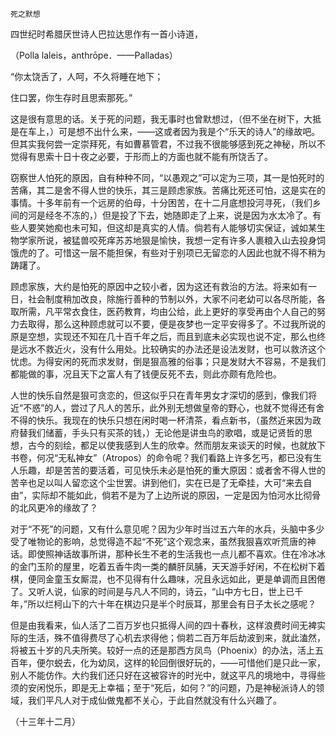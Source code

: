     死之默想 

   四世纪时希腊厌世诗人巴拉达思作有一首小诗道，

   （Polla laleis，anthrōpe．——Palladas）

   “你太饶舌了，人呵，不久将睡在地下；

   住口罢，你生存时且思索那死。”

   这是很有意思的话。关于死的问题，我无事时也曾默想过，（但不坐在树下，大抵是在车上，）可是想不出什么来，——这或者因为我是个“乐天的诗人”的缘故吧。但其实我何尝一定崇拜死，有如曹慕管君，不过我不很能够感到死之神秘，所以不觉得有思索十日十夜之必要，于形而上的方面也就不能有所饶舌了。

   窃察世人怕死的原因，自有种种不同，“以愚观之”可以定为三项，其一是怕死时的苦痛，其二是舍不得人世的快乐，其三是顾虑家族。苦痛比死还可怕，这是实在的事情。十多年前有一个远房的伯母，十分困苦，在十二月底想投河寻死，（我们乡间的河是经冬不冻的，）但是投了下去，她随即走了上来，说是因为水太冷了。有些人要笑她痴也未可知，但这却是真实的人情。倘若有人能够切实保证，诚如某生物学家所说，被猛兽咬死痒苏苏地狠是愉快，我想一定有许多人裹粮入山去投身饲饿虎的了。可惜这一层不能担保，有些对于别项已无留恋的人因此也就不得不稍为踌躇了。

   顾虑家族，大约是怕死的原因中之较小者，因为这还有救治的方法。将来如有一日，社会制度稍加改良，除施行善种的节制以外，大家不问老幼可以各尽所能，各取所需，凡平常衣食住，医药教育，均由公给，此上更好的享受再由个人自己的努力去取得，那么这种顾虑就可以不要，便是夜梦也一定平安得多了。不过我所说的原是空想，实现还不知在几十百千年之后，而且到底未必实现也说不定，那么也终是远水不救近火，没有什么用处。比较确实的办法还是设法发财，也可以救济这个忧虑。为得安闲的死而求发财，倒是狠高雅的俗事；只是发财大不容易，不是我们都能做的事，况且天下之富人有了钱便反死不去，则此亦颇有危险也。

   人世的快乐自然是狠可贪恋的，但这似乎只在青年男女才深切的感到，像我们将近“不惑”的人，尝过了凡人的苦乐，此外别无想做皇帝的野心，也就不觉得还有舍不得的快乐。我现在的快乐只想在闲时喝一杯清茶，看点新书，（虽然近来因为政府替我们储蓄，手头只有买茶的钱，）无论他是讲虫鸟的歌唱，或是记贤哲的思想，古今的刻绘，都足以使我感到人生的欣幸。然而朋友来谈天的时候，也就放下书卷，何况“无私神女”（Atropos）的命令呢？我们看路上许多乞丐，都已没有生人乐趣，却是苦苦的要活着，可见快乐未必是怕死的重大原因：或者舍不得人世的苦辛也足以叫人留恋这个尘世罢。讲到他们，实在已是了无牵挂，大可“来去自由”，实际却不能如此，倘若不是为了上边所说的原因，一定是因为怕河水比彻骨的北风更冷的缘故了？

   对于“不死”的问题，又有什么意见呢？因为少年时当过五六年的水兵，头脑中多少受了唯物论的影响，总觉得造不起“不死”这个观念来，虽然我狠喜欢听荒唐的神话。即使照神话故事所讲，那种长生不老的生活我也一点儿都不喜欢。住在冷冰冰的金门玉阶的屋里，吃着五香牛肉一类的麟肝凤脯，天天游手好闲，不在松树下着棋，便同金童玉女厮混，也不见得有什么趣味，况且永远如此，更是单调而且困倦了。又听人说，仙家的时间是与凡人不同的，诗云，“山中方七日，世上已千年，”所以烂柯山下的六十年在棋边只是半个时辰耳，那里会有日子太长之感呢？

   但是由我看来，仙人活了二百万岁也只抵得人间的四十春秋，这样浪费时间无裨实际的生活，殊不值得费尽了心机去求得他；倘若二百万年后劫波到来，就此溘然，将被五十岁的凡夫所笑。较好一点的还是那西方凤鸟（Phoenix）的办法，活上五百年，便尔蜕去，化为幼凤，这样的轮回倒很好玩的，——可惜他们是只此一家，别人不能仿作。大约我们还只好在这被容许的时光中，就这平凡的境地中，寻得些须的安闲悦乐，即是无上幸福；至于“死后，如何？”的问题，乃是神秘派诗人的领域，我们平凡人对于成仙做鬼都不关心，于此自然就没有什么兴趣了。

   （十三年十二月）

